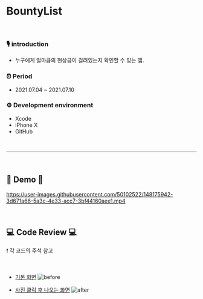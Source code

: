 # BountyList

<br>

### 🎙 introduction 
- 누구에게 얼마큼의 현상금이 걸려있는지 확인할 수 있는 앱.    

### ⏰ Period     
* 2021.07.04 ~ 2021.07.10         

### ⚙️ Development environment
* Xcode
* iPhone X
* GitHub


<br>

---------------------------------------------------------------------

<br>


## 🎥 Demo  🎥

https://user-images.githubusercontent.com/50102522/148175942-3d671a66-5a3c-4e33-acc7-3bf44160aee1.mp4


<br>

## 💻 Code Review 💻
❗️ 각 코드의 주석 참고

<br>

- [기본 화면](BountyList/BountyList/BountyViewController.swift)
![before](https://user-images.githubusercontent.com/50102522/148176233-7342ddcf-5fde-4d50-ae5f-0a40fc0ea864.png)

- [사진 클릭 후 나오는 화면](BountyList/BountyList/DetailViewController.swift)
![after](https://user-images.githubusercontent.com/50102522/148176318-48ea553e-8218-47dc-a905-87cc2c2ac9cb.png)

